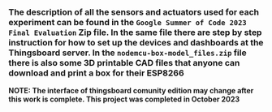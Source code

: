 ### **The description of all the sensors and actuators used for each experiment can be found in the `Google Summer of Code 2023 Final Evaluation` Zip file. In the same file there are step by step instruction for how to set up the devices and dashboards at the Thingsboard server. In the `nodemcu-box-model_files.zip` file there is also some 3D printable CAD files that anyone can download and print a box for their ESP8266** 

**NOTE: The interface of thingsboard comunity edition may change after this work is complete. This project was completed in October 2023**
